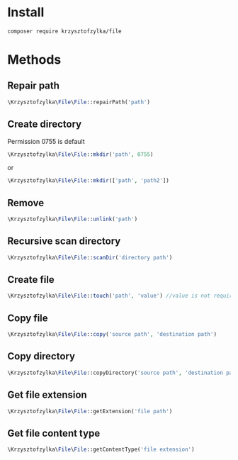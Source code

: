 # Install
```bash
composer require krzysztofzylka/file
```

# Methods
## Repair path
```php
\Krzysztofzylka\File\File::repairPath('path')
```
## Create directory
Permission 0755 is default
```php
\Krzysztofzylka\File\File::mkdir('path', 0755)
```
or
```php
\Krzysztofzylka\File\File::mkdir(['path', 'path2'])
```
## Remove
```php
\Krzysztofzylka\File\File::unlink('path')
```
## Recursive scan directory
```php
\Krzysztofzylka\File\File::scanDir('directory path')
```
## Create file
```php
\Krzysztofzylka\File\File::touch('path', 'value') //value is not required
```
## Copy file
```php
\Krzysztofzylka\File\File::copy('source path', 'destination path')
```
## Copy directory
```php
\Krzysztofzylka\File\File::copyDirectory('source path', 'destination path');
```
## Get file extension
```php
\Krzysztofzylka\File\File::getExtension('file path')
```
## Get file content type
```php
\Krzysztofzylka\File\File::getContentType('file extension')
```